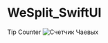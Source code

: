 # WeSplit_SwiftUI
Tip Counter
![Счетчик Чаевых](https://user-images.githubusercontent.com/104690280/186191969-3901f4d2-bb83-413a-a2f1-d2c4e117a14a.png)
